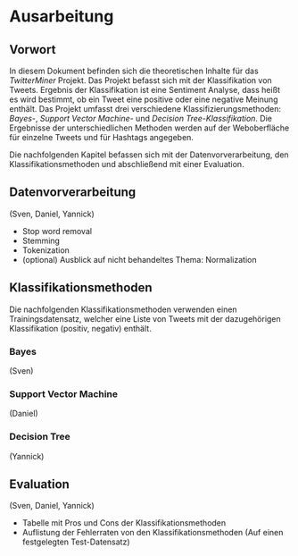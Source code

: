 # Ausarbeitung

## Vorwort
In diesem Dokument befinden sich die theoretischen Inhalte für das _TwitterMiner_ Projekt. Das Projekt befasst sich mit der Klassifikation von Tweets. Ergebnis der Klassifikation ist eine Sentiment Analyse, dass heißt es wird bestimmt, ob ein Tweet eine positive oder eine negative Meinung enthält. Das Projekt umfasst drei verschiedene Klassifizierungsmethoden: _Bayes-_, _Support Vector Machine-_ und _Decision Tree-Klassifikation_. Die Ergebnisse der unterschiedlichen Methoden werden auf der Weboberfläche für einzelne Tweets und für Hashtags angegeben.

Die nachfolgenden Kapitel befassen sich mit der Datenvorverarbeitung, den Klassifikationsmethoden und abschließend mit einer Evaluation.

## Datenvorverarbeitung
(Sven, Daniel, Yannick)
- Stop word removal
- Stemming
- Tokenization
- (optional) Ausblick auf nicht behandeltes Thema: Normalization

## Klassifikationsmethoden
Die nachfolgenden Klassifikationsmethoden verwenden einen Trainingsdatensatz, welcher eine Liste von Tweets mit der dazugehörigen Klassifikation (positiv, negativ) enthält.

### Bayes
(Sven)


### Support Vector Machine
(Daniel)


### Decision Tree
(Yannick)





## Evaluation
(Sven, Daniel, Yannick)
- Tabelle mit Pros und Cons der Klassifikationsmethoden
- Auflistung der Fehlerraten von den Klassifikationsmethoden (Auf einen festgelegten Test-Datensatz)
